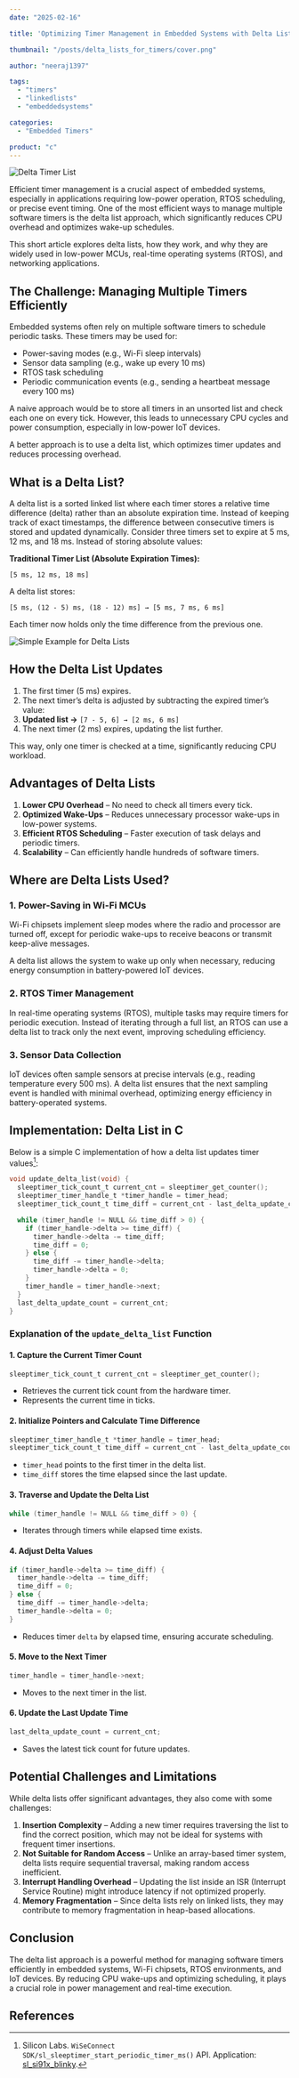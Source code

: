 ```yaml
---
date: "2025-02-16"

title: 'Optimizing Timer Management in Embedded Systems with Delta Lists'

thumbnail: "/posts/delta_lists_for_timers/cover.png"

author: "neeraj1397"

tags:
  - "timers"
  - "linkedlists"
  - "embeddedsystems"

categories:
  - "Embedded Timers"

product: "c"
---
```


![](/posts/delta_lists_for_timers/cover.png "Delta Timer List")

Efficient timer management is a crucial aspect of embedded systems, especially in applications requiring low-power operation, RTOS scheduling, or precise event timing. One of the most efficient ways to manage multiple software timers is the delta list approach, which significantly reduces CPU overhead and optimizes wake-up schedules.

<!--more-->

This short article explores delta lists, how they work, and why they are widely used in low-power MCUs, real-time operating systems (RTOS), and networking applications.


## The Challenge: Managing Multiple Timers Efficiently

Embedded systems often rely on multiple software timers to schedule periodic tasks. These timers may be used for:

- Power-saving modes (e.g., Wi-Fi sleep intervals)
- Sensor data sampling (e.g., wake up every 10 ms)
- RTOS task scheduling
- Periodic communication events (e.g., sending a heartbeat message every 100 ms)

A naive approach would be to store all timers in an unsorted list and check each one on every tick. However, this leads to unnecessary CPU cycles and power consumption, especially in low-power IoT devices.

A better approach is to use a delta list, which optimizes timer updates and reduces processing overhead.

## What is a Delta List?

A delta list is a sorted linked list where each timer stores a relative time difference (delta) rather than an absolute expiration time. Instead of keeping track of exact timestamps, the difference between consecutive timers is stored and updated
dynamically. Consider three timers set to expire at 5 ms, 12 ms, and 18 ms. Instead of storing absolute values:

**Traditional Timer List (Absolute Expiration Times):**
```
[5 ms, 12 ms, 18 ms]
```

A delta list stores:
```
[5 ms, (12 - 5) ms, (18 - 12) ms] → [5 ms, 7 ms, 6 ms]
```

Each timer now holds only the time difference from the previous one.

![](delta_List.png "Simple Example for Delta Lists")

## How the Delta List Updates

1. The first timer (5 ms) expires.
1. The next timer’s delta is adjusted by subtracting the expired timer’s value:
  1. **Updated list →** `[7 - 5, 6] → [2 ms, 6 ms]`
1. The next timer (2 ms) expires, updating the list further.

This way, only one timer is checked at a time, significantly reducing CPU workload.

## Advantages of Delta Lists

1. **Lower CPU Overhead** – No need to check all timers every tick.
1. **Optimized Wake-Ups** – Reduces unnecessary processor wake-ups in low-power systems.
1. **Efficient RTOS Scheduling** – Faster execution of task delays and periodic timers.
1. **Scalability** – Can efficiently handle hundreds of software timers.

## Where are Delta Lists Used?

### 1. Power-Saving in Wi-Fi MCUs

Wi-Fi chipsets implement sleep modes where the radio and processor are turned off, except for periodic wake-ups to receive beacons or transmit keep-alive messages.

A delta list allows the system to wake up only when necessary, reducing energy consumption in battery-powered IoT devices.

### 2. RTOS Timer Management

In real-time operating systems (RTOS), multiple tasks may require timers for periodic execution. Instead of iterating through a full list, an RTOS can use a delta list to track only the next event, improving scheduling efficiency.

### 3. Sensor Data Collection

IoT devices often sample sensors at precise intervals (e.g., reading temperature every 500 ms). A delta list ensures that the next sampling event is handled with minimal overhead, optimizing energy efficiency in battery-operated systems.

## Implementation: Delta List in C

Below is a simple C implementation of how a delta list updates timer values[^1]:


```c
void update_delta_list(void) {
  sleeptimer_tick_count_t current_cnt = sleeptimer_get_counter();
  sleeptimer_timer_handle_t *timer_handle = timer_head;
  sleeptimer_tick_count_t time_diff = current_cnt - last_delta_update_count;

  while (timer_handle != NULL && time_diff > 0) {
    if (timer_handle->delta >= time_diff) {
      timer_handle->delta -= time_diff;
      time_diff = 0;
    } else {
      time_diff -= timer_handle->delta;
      timer_handle->delta = 0;
    }
    timer_handle = timer_handle->next;
  }
  last_delta_update_count = current_cnt;
}
```

### Explanation of the `update_delta_list` Function

#### **1. Capture the Current Timer Count**
```c
sleeptimer_tick_count_t current_cnt = sleeptimer_get_counter();
```
- Retrieves the current tick count from the hardware timer.
- Represents the current time in ticks.

#### **2. Initialize Pointers and Calculate Time Difference**
```c
sleeptimer_timer_handle_t *timer_handle = timer_head;
sleeptimer_tick_count_t time_diff = current_cnt - last_delta_update_count;
```
- `timer_head` points to the first timer in the delta list.
- `time_diff` stores the time elapsed since the last update.

#### **3. Traverse and Update the Delta List**
```c
while (timer_handle != NULL && time_diff > 0) {
```
- Iterates through timers while elapsed time exists.

#### **4. Adjust Delta Values**
```c
if (timer_handle->delta >= time_diff) {
  timer_handle->delta -= time_diff;
  time_diff = 0;
} else {
  time_diff -= timer_handle->delta;
  timer_handle->delta = 0;
}
```
- Reduces timer `delta` by elapsed time, ensuring accurate scheduling.

#### **5. Move to the Next Timer**
```c
timer_handle = timer_handle->next;
```
- Moves to the next timer in the list.

#### **6. Update the Last Update Time**
```c
last_delta_update_count = current_cnt;
```
- Saves the latest tick count for future updates.

## Potential Challenges and Limitations

While delta lists offer significant advantages, they also come with some challenges:
1. **Insertion Complexity** – Adding a new timer requires traversing the list to find the correct position, which may not be ideal for systems with frequent timer insertions.
1. **Not Suitable for Random Access** – Unlike an array-based timer system, delta lists require sequential traversal, making random access inefficient.
1. **Interrupt Handling Overhead** – Updating the list inside an ISR (Interrupt Service Routine) might introduce latency if not optimized properly.
1. **Memory Fragmentation** – Since delta lists rely on linked lists, they may contribute to memory fragmentation in heap-based allocations.


## Conclusion

The delta list approach is a powerful method for managing software timers efficiently in embedded systems, Wi-Fi chipsets, RTOS environments, and IoT devices. By reducing CPU wake-ups and optimizing scheduling, it plays a crucial role in power management and real-time execution.


## References
[^1]: Silicon Labs. `WiSeConnect SDK/sl_sleeptimer_start_periodic_timer_ms()` API. Application: [sl_si91x_blinky](https://github.com/SiliconLabs/wiseconnect/tree/master/examples/si91x_soc/peripheral/sl_si91x_blinky).
